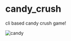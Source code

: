 # candy_crush
cli based candy crush game!


![candy](https://user-images.githubusercontent.com/111035307/224273492-34c8e964-6205-450c-be08-bff3c2ea8ef4.gif)
